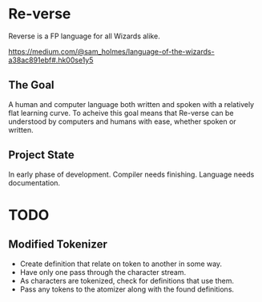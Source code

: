 # Re-verse

Reverse is a FP language for all Wizards alike.

https://medium.com/@sam_holmes/language-of-the-wizards-a38ac891ebf#.hk00se1y5

## The Goal

A human and computer language both written and spoken with a relatively flat learning curve. 
To acheive this goal means that Re-verse can be understood by computers and humans with ease, whether spoken or written.

## Project State

In early phase of development. Compiler needs finishing. Language needs documentation.

# TODO

## Modified Tokenizer

- Create definition that relate on token to another in some way.
- Have only one pass through the character stream.
- As characters are tokenized, check for definitions that use them.
- Pass any tokens to the atomizer along with the found definitions.